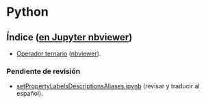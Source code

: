 # Python

## Índice ([en Jupyter nbviewer](https://nbviewer.jupyter.org/github/ivanhercaz/cookbook/blob/master/python/cookbook.ipynb))
 
* [Operador ternario](https://github.com/ivanhercaz/cookbook/blob/master/python/ternaryOperator.py) ([nbviewer](https://nbviewer.jupyter.org/github/ivanhercaz/cookbook/blob/master/python/operadorTernario.ipynb)).

### Pendiente de revisión

* [setPropertyLabelsDescriptionsAliases.ipynb](https://github.com/ivanhercaz/cookbook/blob/master/python/old/setPropertyLabelsDescriptionsAliases.ipynb) (revisar y traducir al español).
